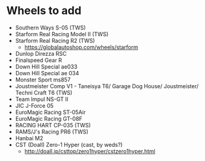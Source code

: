 # Wheels to add
* Southern Ways S-05 (TWS)
* Starform Real Racing Model II (TWS)
* Starform Real Racing R2 (TWS)
  * https://globalautoshop.com/wheels/starform
* Dunlop Direzza RSC
* Finalspeed Gear R
* Down Hill Special ae033
* Down Hill Special ae 034
* Monster Sport ms857
* Joustmeister Comp V1 - Taneisya T6/ Garage Dog House/ Joustmeister/ Techni Craft T6 (TWS)
* Team Impul NS-GT II
* JIC J-Force 05
* EuroMagic Racing ST-05Air
* EuroMagic Racing GT-08F
* RACING HART CP-035 (TWS)
* RAMS/J's Racing PR6 (TWS)
* Hanbai M2
* CST (Doall) Zero-1 Hyper (cast, by weds?)
  * http://doall.jp/csttop/zero1hyper/cstzero1hyper.html
